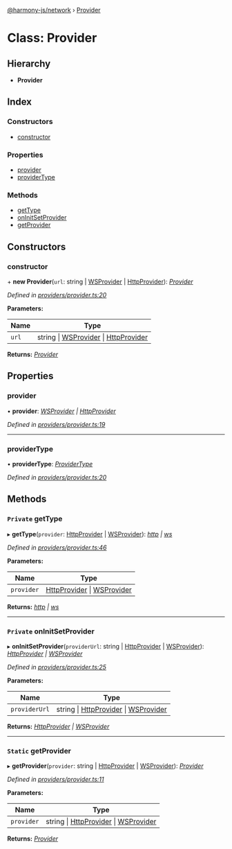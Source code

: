 [@harmony-js/network](../globals.md) › [Provider](provider.md)

# Class: Provider

## Hierarchy

* **Provider**

## Index

### Constructors

* [constructor](provider.md#constructor)

### Properties

* [provider](provider.md#provider)
* [providerType](provider.md#providertype)

### Methods

* [getType](provider.md#private-gettype)
* [onInitSetProvider](provider.md#private-oninitsetprovider)
* [getProvider](provider.md#static-getprovider)

## Constructors

###  constructor

\+ **new Provider**(`url`: string | [WSProvider](wsprovider.md) | [HttpProvider](httpprovider.md)): *[Provider](provider.md)*

*Defined in [providers/provider.ts:20](https://github.com/FireStack-Lab/Harmony-sdk-core/blob/299af73/packages/harmony-network/src/providers/provider.ts#L20)*

**Parameters:**

Name | Type |
------ | ------ |
`url` | string &#124; [WSProvider](wsprovider.md) &#124; [HttpProvider](httpprovider.md) |

**Returns:** *[Provider](provider.md)*

## Properties

###  provider

• **provider**: *[WSProvider](wsprovider.md) | [HttpProvider](httpprovider.md)*

*Defined in [providers/provider.ts:19](https://github.com/FireStack-Lab/Harmony-sdk-core/blob/299af73/packages/harmony-network/src/providers/provider.ts#L19)*

___

###  providerType

• **providerType**: *[ProviderType](../enums/providertype.md)*

*Defined in [providers/provider.ts:20](https://github.com/FireStack-Lab/Harmony-sdk-core/blob/299af73/packages/harmony-network/src/providers/provider.ts#L20)*

## Methods

### `Private` getType

▸ **getType**(`provider`: [HttpProvider](httpprovider.md) | [WSProvider](wsprovider.md)): *[http](../enums/providertype.md#http) | [ws](../enums/providertype.md#ws)*

*Defined in [providers/provider.ts:46](https://github.com/FireStack-Lab/Harmony-sdk-core/blob/299af73/packages/harmony-network/src/providers/provider.ts#L46)*

**Parameters:**

Name | Type |
------ | ------ |
`provider` | [HttpProvider](httpprovider.md) &#124; [WSProvider](wsprovider.md) |

**Returns:** *[http](../enums/providertype.md#http) | [ws](../enums/providertype.md#ws)*

___

### `Private` onInitSetProvider

▸ **onInitSetProvider**(`providerUrl`: string | [HttpProvider](httpprovider.md) | [WSProvider](wsprovider.md)): *[HttpProvider](httpprovider.md) | [WSProvider](wsprovider.md)*

*Defined in [providers/provider.ts:25](https://github.com/FireStack-Lab/Harmony-sdk-core/blob/299af73/packages/harmony-network/src/providers/provider.ts#L25)*

**Parameters:**

Name | Type |
------ | ------ |
`providerUrl` | string &#124; [HttpProvider](httpprovider.md) &#124; [WSProvider](wsprovider.md) |

**Returns:** *[HttpProvider](httpprovider.md) | [WSProvider](wsprovider.md)*

___

### `Static` getProvider

▸ **getProvider**(`provider`: string | [HttpProvider](httpprovider.md) | [WSProvider](wsprovider.md)): *[Provider](provider.md)*

*Defined in [providers/provider.ts:11](https://github.com/FireStack-Lab/Harmony-sdk-core/blob/299af73/packages/harmony-network/src/providers/provider.ts#L11)*

**Parameters:**

Name | Type |
------ | ------ |
`provider` | string &#124; [HttpProvider](httpprovider.md) &#124; [WSProvider](wsprovider.md) |

**Returns:** *[Provider](provider.md)*
